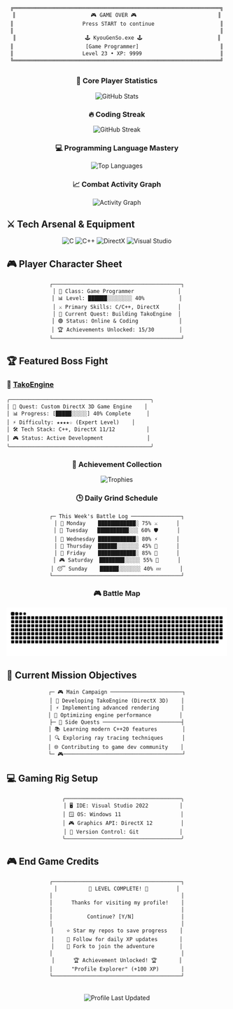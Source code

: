 <div align="center">

```
╔══════════════════════════════════════════════════════════════════╗
║                        🎮 GAME OVER 🎮                          ║
║                      Press START to continue                     ║
║                                                                  ║
║                      🕹️ KyouGenSo.exe 🕹️                        ║
║                       [Game Programmer]                          ║
║                      Level 23 • XP: 9999                         ║
╚══════════════════════════════════════════════════════════════════╝
```

</div>

##

<div align="center">

### 🎯 Core Player Statistics
![GitHub Stats](https://github-readme-stats.vercel.app/api?username=KyouGenSo&show_icons=true&theme=dark&hide_border=true&bg_color=000000&title_color=ffffff&text_color=ffffff&icon_color=ffffff&count_private=true&include_all_commits=true)

### 🔥 Coding Streak
![GitHub Streak](https://streak-stats.demolab.com/?user=KyouGenSo&theme=dark&hide_border=true&background=000000&stroke=ffffff&ring=ffffff&fire=ffffff&currStreakNum=ffffff&sideNums=ffffff&currStreakLabel=ffffff&sideLabels=ffffff&dates=ffffff)

### 💻 Programming Language Mastery
![Top Languages](https://github-readme-stats.vercel.app/api/top-langs/?username=KyouGenSo&layout=compact&theme=dark&hide_border=true&bg_color=000000&title_color=ffffff&text_color=ffffff&langs_count=10&count_private=true)

### 📈 Combat Activity Graph
![Activity Graph](https://github-readme-activity-graph.vercel.app/graph?username=KyouGenSo&theme=react-dark&bg_color=000000&color=ffffff&line=ffffff&point=ffffff&area=true&hide_border=true)

</div>

##

## ⚔️ Tech Arsenal & Equipment

<div align="center">

![C](https://img.shields.io/badge/C-00599C?style=for-the-badge&logo=c&logoColor=white&labelColor=black)
![C++](https://img.shields.io/badge/C%2B%2B-00599C?style=for-the-badge&logo=c%2B%2B&logoColor=white&labelColor=black)
![DirectX](https://img.shields.io/badge/DirectX-000000?style=for-the-badge&logo=microsoft&logoColor=white&labelColor=black)
![Visual Studio](https://img.shields.io/badge/Visual%20Studio-5C2D91?style=for-the-badge&logo=visual-studio&logoColor=white&labelColor=black)

</div>

## 🎮 Player Character Sheet

<div align="center">

```
┌─────────────────────────────────────────┐
│ 👤 Class: Game Programmer              │
│ 📊 Level: ██████░░░░░░░░ 40%           │
│ ⚔️ Primary Skills: C/C++, DirectX      │
│ 🎯 Current Quest: Building TakoEngine  │
│ 🟢 Status: Online & Coding             │
│ 🏆 Achievements Unlocked: 15/30        │
└─────────────────────────────────────────┘
```

</div>

## 🏆 Featured Boss Fight

### 🐙 [TakoEngine](https://github.com/KyouGenSo/TakoEngine)
```
╭─────────────────────────────────────────────╮
│ 🎯 Quest: Custom DirectX 3D Game Engine    │
│ 📊 Progress: [█████░░░░░] 40% Complete     │
│ ⚡ Difficulty: ★★★★☆ (Expert Level)    │
│ 🛠️ Tech Stack: C++, DirectX 11/12          │
│ 🎮 Status: Active Development              │
╰─────────────────────────────────────────────╯
```

<div align="center">

### 🏅 Achievement Collection
![Trophies](https://github-profile-trophy.vercel.app/?username=KyouGenSo&theme=onedark&no-frame=true&no-bg=true&margin-w=4&column=4)

### 🕒 Daily Grind Schedule
```
┌─ This Week's Battle Log ────────────────┐
│ 🌅 Monday    ████████████░ 75% ⚔️      │
│ 🌄 Tuesday   ██████████░░░ 60% 🛡️      │
│ 🌇 Wednesday ████████████░ 80% ⚡      │
│ 🌆 Thursday  ██████░░░░░░░ 45% 🔧      │
│ 🌃 Friday    ████████████░ 85% 🚀      │
│ 🎮 Saturday  ████████░░░░░ 55% 🎯      │
│ 😴 Sunday    ██████░░░░░░░ 40% 💤      │
└─────────────────────────────────────────┘
```

</div>

<div align="center">

### 🎮 Battle Map

<!-- Animated SVG Contribution Calendar -->
<img src="https://raw.githubusercontent.com/Platane/snk/output/github-contribution-grid-snake.svg" alt="Snake Game Animation" />

</div>

## 🎯 Current Mission Objectives

<div align="center">

```
┌─ 🎮 Main Campaign ───────────────────────┐
│ 🐙 Developing TakoEngine (DirectX 3D)    │
│ ⚡ Implementing advanced rendering       │
　　　　　　│ 🚀 Optimizing engine performance         │           
├─ 🎲 Side Quests ─────────────────────────┤
│ 📚 Learning modern C++20 features        │
│ 🔍 Exploring ray tracing techniques      │
　　│ 🌐 Contributing to game dev community    │    
└─ 🎮──────────────────────────────────────┘
```

</div>

## 💻 Gaming Rig Setup

<div align="center">

```ascii
    ╭─────────────────────────────────────╮
    │ 🖥️ IDE: Visual Studio 2022          │
    │ 🪟 OS: Windows 11                   │
    │ 🎮 Graphics API: DirectX 12         │
    │ 📝 Version Control: Git             │
    ╰─────────────────────────────────────╯
```
</div>

## 🎮 End Game Credits

<div align="center">

```
┌─────────────────────────────────────────┐
│          🎉 LEVEL COMPLETE! 🎉         │
│                                         │
│      Thanks for visiting my profile!    │
│                                         │
│           Continue? [Y/N]               │
│                                         │
│    ⭐ Star my repos to save progress    │
│    👥 Follow for daily XP updates       │
│    🎯 Fork to join the adventure        │
│                                         │
│      🏆 Achievement Unlocked! 🏆       │
│      "Profile Explorer" (+100 XP)       │
└─────────────────────────────────────────┘
```
<div style="display: flex; justify-content: center; gap: 10px; margin: 20px 0;">

![Profile Last Updated](https://img.shields.io/badge/Last%20Updated-2025--05--24-333333?style=flat-square&labelColor=000000)

</div>
